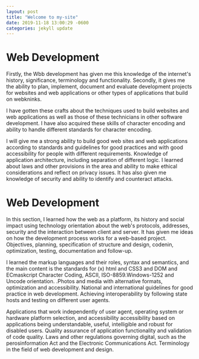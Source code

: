 ```yaml
---
layout: post
title: "Welcome to my-site"
date: 2019-11-18 13:00:29 -0600
categories: jekyll update
---
```


# Web Development

Firstly, the Wbb development has given me this knowledge of the internet's history, significance, terminology and functionality. Secondly, it gives me the ability to plan, implement, document and evaluate development projects for websites and web applications or other types of applications that build on webkninks.

I have gotten these crafts about the techniques used to build websites and web applications as well as those of these technicians in other software development. I have also acquired these skills of character encoding and ability to handle different standards for character encoding.

I will give me a strong ability to build good web sites and web applications according to standards and guidelines for good practices and with good accessibility for people with different requirements. Knowledge of application architecture, including separation of different logic. I learned about laws and other provisions in the area and ability to make ethical considerations and reflect on privacy issues. It has also given me knowledge of security and ability to identify and counteract attacks.

# Web Development

In this section, I learned how the web as a platform, its history and social impact using technology orientation about the web's protocols, addresses, security and the interaction between client and server. It has given me ideas on how the development process works for a web-based project. Objectives, planning, specification of structure and design, codenin, optimization, testing, documentation and follow-up.

I learned the markup languages and their roles, syntax and semantics, and the main content is the standards for (x) html and CSS3 and DOM and ECmaskcript Character Coding, ASCII, ISO-8859.Windows-1252 and Uncode orientation. .Photos and media with alternative formats, optimization and accessibility. National and international guidelines for good practice in web development. Achieving interoperability by following state hosts and testing on different user agents.

Applications that work independently of user agent, operating system or hardware platform selection, and accessibility accessibility based on applications being understandable, useful, intelligible and robust for disabled users. Quality assurance of application functionality and validation of code quality. Laws and other regulations governing digital, such as the perosinformation Act and the Electronic Communications Act. Terminology in the field of web development and design.
